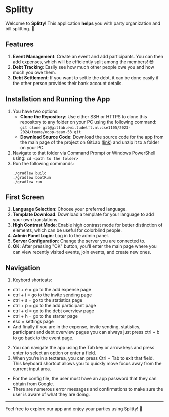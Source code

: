 # Splitty

Welcome to **Splitty**! This application **helps** you with party organization and bill splitting. 🚀

## Features

1. **Event Management**: Create an event and add participants. You can then add expenses, which will be efficiently split among the members! 😎 
2. **Debt Tracking**: Easily see how much other people owe you and how much you owe them.
3. **Debt Settlement**: If you want to settle the debt, it can be done easily if the other person provides their bank account details.

## Installation and Running the App

1. You have two options:
   - **Clone the Repository**: Use either SSH or HTTPS to clone this repository to any folder on your PC using the following command:
     `
     git clone git@gitlab.ewi.tudelft.nl:cse1105/2023-2024/teams/oopp-team-53.git
     `
   - **Download Source Code**: Download the source code for the app from the main page of the project on GitLab ([link](https://gitlab.ewi.tudelft.nl/cse1105/2023-2024/teams/oopp-team-53)) and unzip it to a folder on your PC.
2. Navigate to that folder via Command Prompt or Windows PowerShell using:
   `
   cd <path to the folder>
   `
3. Run the following commands:
   ```
   ./gradlew build
   ./gradlew bootRun
   ./gradlew run
   ```

## First Screen

1. **Language Selection**: Choose your preferred language.
2. **Template Download**: Download a template for your language to add your own translations.
3. **High Contrast Mode**: Enable high contrast mode for better distinction of elements, which can be useful for colorblind people.
4. **Admin Panel Login**: Log in to the admin panel.
5. **Server Configuration**: Change the server you are connected to.
6. **OK**: After pressing "OK" button, you'll enter the main page where you can view recently visited events, join events, and create new ones.

## Navigation

1. Keybord shortcats: 
- ctrl + e = go to the add expense page
- ctrl + i = go to the invite sending page
- ctrl + s = go to the statistics page
- ctrl + p = go to the add participant page
- ctrl + d = go to the debt overview page
- ctrl + h = go to the starter page 
- esc = settings page
- And finally if you are in the expense, invite sending, statistics, participant and debt overview pages you can always just press ctrl + b to go back to the event page.
2. You can navigate the app using the Tab key or arrow keys and press enter to select an option or enter a field.
3. When you’re in a textarea, you can press Ctrl + Tab to exit that field. This keyboard shortcut allows you to quickly move focus away from the current input area. 
* For the config file, the user must have an app password that they can obtain from Google.
* There are numerous error messages and confirmations to make sure the user is aware of what they are doing.
---
Feel free to explore our app and enjoy your parties using Splitty! 🎉